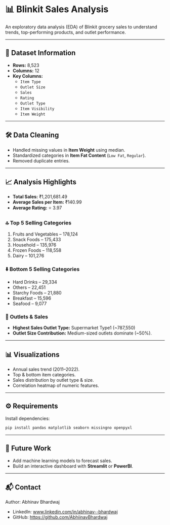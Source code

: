 # 📊 Blinkit Sales Analysis

An exploratory data analysis (EDA) of Blinkit grocery sales to understand trends, top-performing products, and outlet performance.

---

## 📂 Dataset Information
- **Rows:** 8,523  
- **Columns:** 12  
- **Key Columns:**  
  - `Item Type`  
  - `Outlet Size`  
  - `Sales`  
  - `Rating`  
  - `Outlet Type`  
  - `Item Visibility`  
  - `Item Weight`  

---

## 🛠 Data Cleaning
- Handled missing values in **Item Weight** using median.  
- Standardized categories in **Item Fat Content** (`Low Fat`, `Regular`).  
- Removed duplicate entries.  

---

## 📈 Analysis Highlights
- **Total Sales:** ₹1,201,681.49  
- **Average Sales per Item:** ₹140.99  
- **Average Rating:** ⭐ 3.97  

### 🔝 Top 5 Selling Categories
1. Fruits and Vegetables – 178,124  
2. Snack Foods – 175,433  
3. Household – 135,976  
4. Frozen Foods – 118,558  
5. Dairy – 101,276  

### ⬇️ Bottom 5 Selling Categories
- Hard Drinks – 29,334  
- Others – 22,451  
- Starchy Foods – 21,880  
- Breakfast – 15,596  
- Seafood – 9,077  

### 🏬 Outlets & Sales
- **Highest Sales Outlet Type:** Supermarket Type1 (~787,550)  
- **Outlet Size Contribution:** Medium-sized outlets dominate (~50%).  

---

## 📊 Visualizations
- Annual sales trend (2011–2022).  
- Top & bottom item categories.  
- Sales distribution by outlet type & size.  
- Correlation heatmap of numeric features.  

---

## ⚙️ Requirements
Install dependencies:
```bash
pip install pandas matplotlib seaborn missingno openpyxl
```

---

## 🚀 Future Work
- Add machine learning models to forecast sales.  
- Build an interactive dashboard with **Streamlit** or **PowerBI**.  

---

## 📬 Contact
Author: Abhinav Bhardwaj  
- LinkedIn: www.linkedin.com/in/abhinav--bhardwaj  
- GitHub: https://github.com/AbhiinavBhardwaj  
